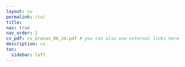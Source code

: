 ```yaml
---
layout: cv
permalink: /cv/
title: 
nav: true
nav_order: 2
cv_pdf: cv_branas_06_24.pdf # you can also use external links here
description: cv
toc:
  sidebar: left
---
```

